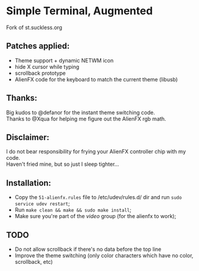 Simple Terminal, Augmented
==========

Fork of st.suckless.org


Patches applied:
----------------

- Theme support + dynamic NETWM icon
- hide X cursor while typing
- scrollback prototype
- AlienFX code for the keyboard to match the current theme (libusb)

Thanks:
-------

Big kudos to @defanor for the instant theme switching code.<br />
Thanks to @Xqua for helping me figure out the AlienFX rgb math.

Disclaimer:
-----------

I do not bear responsibility for frying your AlienFX controller chip with my code.<br />
Haven't fried mine, but so just I sleep tighter...

Installation:
-------------

- Copy the `51-alienfx.rules` file to /etc/udev/rules.d/ dir and run `sudo service udev restart`;
- Run `make clean && make && sudo make install`;
- Make sure you're part of the _video_ group (for the alienfx to work);


TODO
----

- Do not allow scrollback if there's no data before the top line
- Improve the theme switching (only color characters which have no color, scrollback, etc)
